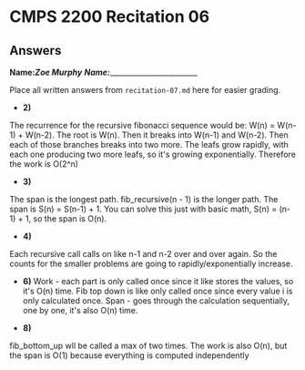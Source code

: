 # CMPS 2200 Recitation 06
## Answers

**Name:**_____Zoe Murphy____
**Name:**_________________________


Place all written answers from `recitation-07.md` here for easier grading.



- **2)**

The recurrence for the recursive fibonacci sequence would be: W(n) = W(n-1) + W(n-2). 
The root is W(n). Then it breaks into W(n-1) and W(n-2). Then each of those branches breaks into two more. The leafs grow rapidly, with each one producing two more leafs, so it's growing exponentially. Therefore the work is O(2^n)

- **3)**

The span is the longest path. fib_recursive(n - 1) is the longer path. The span is S(n) = S(n-1) + 1. 
You can solve this just with basic math, S(n) = (n-1) + 1, so the span is O(n). 

- **4)**

Each recursive call calls on like n-1 and n-2 over and over again. So the counts for the smaller problems are going to rapidly/exponentially increase. 

- **6)** 
Work - each part is only called once since it like stores the values, so it's O(n) time. Fib top down is like only called once since every value i is only calculated once.
Span - goes through the calculation sequentially, one by one, it's also O(n) time. 

- **8)**

fib_bottom_up wll be called a max of two times. 
The work is also O(n), but the span is O(1) because everything is computed independently

